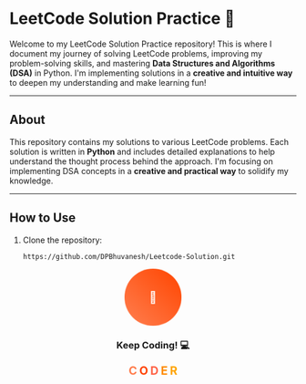 # LeetCode Solution Practice 🚀

Welcome to my LeetCode Solution Practice repository! This is where I document my journey of solving LeetCode problems, improving my problem-solving skills, and mastering **Data Structures and Algorithms (DSA)** in Python. I'm implementing solutions in a **creative and intuitive way** to deepen my understanding and make learning fun!

---

## About
This repository contains my solutions to various LeetCode problems. Each solution is written in **Python** and includes detailed explanations to help understand the thought process behind the approach. I'm focusing on implementing DSA concepts in a **creative and practical way** to solidify my knowledge.

---

## How to Use
1. Clone the repository:
   ```bash
   https://github.com/DPBhuvanesh/Leetcode-Solution.git

<div align="center"> <div style="width: 100px; height: 100px; background: linear-gradient(45deg, #ff7f50, #ff4500); border-radius: 50%; display: flex; align-items: center; justify-content: center; animation: pulse 2s infinite;"> <span style="color: white; font-size: 20px; font-weight: bold;">🚀</span> </div> </div>
<h3 align="center">Keep Coding! 💻</h3> <p align="center"> <span style="color: #ff7f50; font-size: 20px; font-weight: bold; animation: colorChange 2s infinite;">C</span> <span style="color: #ff4500; font-size: 20px; font-weight: bold; animation: colorChange 2s infinite 0.2s;">O</span> <span style="color: #ff6347; font-size: 20px; font-weight: bold; animation: colorChange 2s infinite 0.4s;">D</span> <span style="color: #ff8c00; font-size: 20px; font-weight: bold; animation: colorChange 2s infinite 0.6s;">E</span> <span style="color: #ffa500; font-size: 20px; font-weight: bold; animation: colorChange 2s infinite 0.8s;">R</span> </p><style> @keyframes pulse { 0% { transform: scale(1); } 50% { transform: scale(1.1); } 100% { transform: scale(1); } } @keyframes colorChange { 0% { color: #ff7f50; } 50% { color: #ff4500; } 100% { color: #ff7f50; } } </style>
